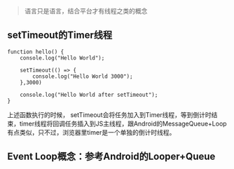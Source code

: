 > 语言只是语言，结合平台才有线程之类的概念

##  setTimeout的Timer线程

	function hello() {
	    console.log("Hello World");
	
	    setTimeout(() => {
	        console.log("Hello World 3000");
	    },3000)
	
	    console.log("Hello World after setTimeout");
	}
	
上述函数执行的时候， setTimeout会将任务加入到Timer线程，等到倒计时结束，timer线程将回调任务插入到JS主线程，跟Android的MessageQueue+Loop有点类似，只不过，浏览器里timer是一个单独的倒计时线程。

## Event Loop概念：参考Android的Looper+Queue

